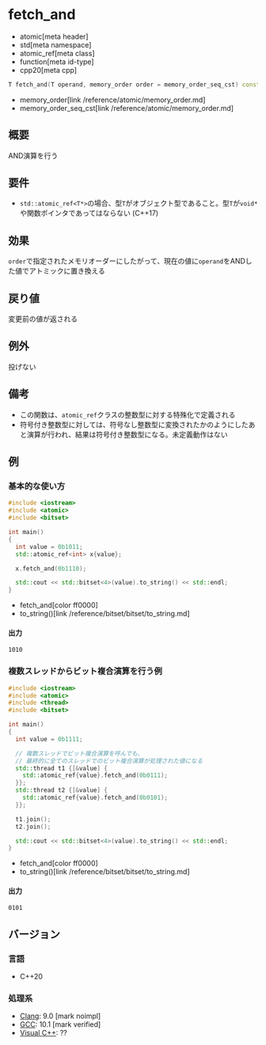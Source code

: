 # fetch_and
* atomic[meta header]
* std[meta namespace]
* atomic_ref[meta class]
* function[meta id-type]
* cpp20[meta cpp]

```cpp
T fetch_and(T operand, memory_order order = memory_order_seq_cst) const noexcept;
```
* memory_order[link /reference/atomic/memory_order.md]
* memory_order_seq_cst[link /reference/atomic/memory_order.md]

## 概要
AND演算を行う


## 要件
- `std::atomic_ref<T*>`の場合、型`T`がオブジェクト型であること。型`T`が`void*`や関数ポインタであってはならない (C++17)


## 効果
`order`で指定されたメモリオーダーにしたがって、現在の値に`operand`をANDした値でアトミックに置き換える


## 戻り値
変更前の値が返される


## 例外
投げない


## 備考
- この関数は、`atomic_ref`クラスの整数型に対する特殊化で定義される
- 符号付き整数型に対しては、符号なし整数型に変換されたかのようにしたあと演算が行われ、結果は符号付き整数型になる。未定義動作はない


## 例
### 基本的な使い方
```cpp example
#include <iostream>
#include <atomic>
#include <bitset>

int main()
{
  int value = 0b1011;
  std::atomic_ref<int> x{value};

  x.fetch_and(0b1110);

  std::cout << std::bitset<4>(value).to_string() << std::endl;
}
```
* fetch_and[color ff0000]
* to_string()[link /reference/bitset/bitset/to_string.md]

#### 出力
```
1010
```

### 複数スレッドからビット複合演算を行う例
```cpp example
#include <iostream>
#include <atomic>
#include <thread>
#include <bitset>

int main()
{
  int value = 0b1111;

  // 複数スレッドでビット複合演算を呼んでも、
  // 最終的に全てのスレッドでのビット複合演算が処理された値になる
  std::thread t1 {[&value] {
    std::atomic_ref{value}.fetch_and(0b0111);
  }};
  std::thread t2 {[&value] {
    std::atomic_ref{value}.fetch_and(0b0101);
  }};

  t1.join();
  t2.join();

  std::cout << std::bitset<4>(value).to_string() << std::endl;
}
```
* fetch_and[color ff0000]
* to_string()[link /reference/bitset/bitset/to_string.md]

#### 出力
```
0101
```

## バージョン
### 言語
- C++20

### 処理系
- [Clang](/implementation.md#clang): 9.0 [mark noimpl]
- [GCC](/implementation.md#gcc): 10.1 [mark verified]
- [Visual C++](/implementation.md#visual_cpp): ??

